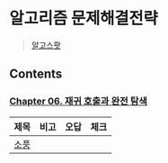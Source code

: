 # 알고리즘 문제해결전략

> [알고스팟](https://www.algospot.com)

## Contents

### [Chapter 06. 재귀 호출과 완전 탐색](./chapter06/README.md)

|제목|비고|오답|체크|
|---|---|---|---|
|[소풍](./chapter06/PICNIC.md)||||
